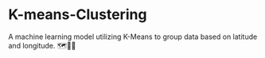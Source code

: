 # K-means-Clustering
A machine learning model utilizing K-Means to group data based on latitude and longitude. 🗺️🤖✨
